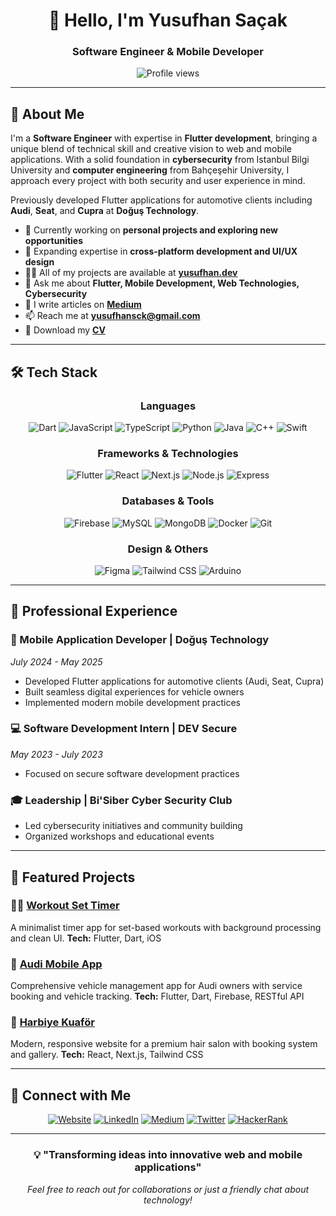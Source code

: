 <div align="center">

# 👋 Hello, I'm Yusufhan Saçak

### Software Engineer & Mobile Developer

<img src="https://komarev.com/ghpvc/?username=josephdourden&label=Profile%20views&color=blueviolet&style=for-the-badge" alt="Profile views" />

</div>

---

## 🚀 About Me

I'm a **Software Engineer** with expertise in **Flutter development**, bringing a unique blend of technical skill and creative vision to web and mobile applications. With a solid foundation in **cybersecurity** from Istanbul Bilgi University and **computer engineering** from Bahçeşehir University, I approach every project with both security and user experience in mind.

Previously developed Flutter applications for automotive clients including **Audi**, **Seat**, and **Cupra** at **Doğuş Technology**.

- 🔭 Currently working on **personal projects and exploring new opportunities**
- 🌱 Expanding expertise in **cross-platform development and UI/UX design**
- 👨‍💻 All of my projects are available at **[yusufhan.dev](https://yusufhan.dev/)**
- 💬 Ask me about **Flutter, Mobile Development, Web Technologies, Cybersecurity**
- 📝 I write articles on **[Medium](https://medium.com/@yusufhansacak)**
- 📫 Reach me at **yusufhansck@gmail.com**
- 📄 Download my **[CV](https://drive.google.com/file/d/1WM_PBz5d9UkW-djY0ANQuSbLwz3j-KiC/view?usp=sharing)**

---

## 🛠️ Tech Stack

<div align="center">

### Languages
![Dart](https://img.shields.io/badge/Dart-0175C2?style=for-the-badge&logo=dart&logoColor=white)
![JavaScript](https://img.shields.io/badge/JavaScript-F7DF1E?style=for-the-badge&logo=javascript&logoColor=black)
![TypeScript](https://img.shields.io/badge/TypeScript-007ACC?style=for-the-badge&logo=typescript&logoColor=white)
![Python](https://img.shields.io/badge/Python-3776AB?style=for-the-badge&logo=python&logoColor=white)
![Java](https://img.shields.io/badge/Java-ED8B00?style=for-the-badge&logo=openjdk&logoColor=white)
![C++](https://img.shields.io/badge/C++-00599C?style=for-the-badge&logo=c%2B%2B&logoColor=white)
![Swift](https://img.shields.io/badge/Swift-FA7343?style=for-the-badge&logo=swift&logoColor=white)

### Frameworks & Technologies
![Flutter](https://img.shields.io/badge/Flutter-02569B?style=for-the-badge&logo=flutter&logoColor=white)
![React](https://img.shields.io/badge/React-61DAFB?style=for-the-badge&logo=react&logoColor=black)
![Next.js](https://img.shields.io/badge/Next.js-000000?style=for-the-badge&logo=next.js&logoColor=white)
![Node.js](https://img.shields.io/badge/Node.js-43853D?style=for-the-badge&logo=node.js&logoColor=white)
![Express](https://img.shields.io/badge/Express-000000?style=for-the-badge&logo=express&logoColor=white)

### Databases & Tools
![Firebase](https://img.shields.io/badge/Firebase-FFCA28?style=for-the-badge&logo=firebase&logoColor=black)
![MySQL](https://img.shields.io/badge/MySQL-4479A1?style=for-the-badge&logo=mysql&logoColor=white)
![MongoDB](https://img.shields.io/badge/MongoDB-47A248?style=for-the-badge&logo=mongodb&logoColor=white)
![Docker](https://img.shields.io/badge/Docker-2496ED?style=for-the-badge&logo=docker&logoColor=white)
![Git](https://img.shields.io/badge/Git-F05032?style=for-the-badge&logo=git&logoColor=white)

### Design & Others
![Figma](https://img.shields.io/badge/Figma-F24E1E?style=for-the-badge&logo=figma&logoColor=white)
![Tailwind CSS](https://img.shields.io/badge/Tailwind_CSS-38B2AC?style=for-the-badge&logo=tailwind-css&logoColor=white)
![Arduino](https://img.shields.io/badge/Arduino-00979D?style=for-the-badge&logo=arduino&logoColor=white)

</div>

---

## 💼 Professional Experience

### 📱 Mobile Application Developer | **Doğuş Technology** 
*July 2024 - May 2025*
- Developed Flutter applications for automotive clients (Audi, Seat, Cupra)
- Built seamless digital experiences for vehicle owners
- Implemented modern mobile development practices

### 💻 Software Development Intern | **DEV Secure**
*May 2023 - July 2023*
- Focused on secure software development practices

### 🎓 Leadership | **Bi'Siber Cyber Security Club**
- Led cybersecurity initiatives and community building
- Organized workshops and educational events

---

## 🌟 Featured Projects

### 🏃‍♂️ [Workout Set Timer](https://apps.apple.com/us/app/workout-set-timer/id6747051697)
A minimalist timer app for set-based workouts with background processing and clean UI.
**Tech:** Flutter, Dart, iOS

### 🚗 [Audi Mobile App](https://apps.apple.com/tr/app/benimaudim/id1222952755?l=tr)
Comprehensive vehicle management app for Audi owners with service booking and vehicle tracking.
**Tech:** Flutter, Dart, Firebase, RESTful API

### 💈 [Harbiye Kuaför](https://harbiyekuafor.com/)
Modern, responsive website for a premium hair salon with booking system and gallery.
**Tech:** React, Next.js, Tailwind CSS

---

## 🤝 Connect with Me

<div align="center">

[![Website](https://img.shields.io/badge/Portfolio-yusufhan.dev-blueviolet?style=for-the-badge&logo=google-chrome&logoColor=white)](https://yusufhan.dev/)
[![LinkedIn](https://img.shields.io/badge/LinkedIn-0077B5?style=for-the-badge&logo=linkedin&logoColor=white)](https://linkedin.com/in/yusufhansacak)
[![Medium](https://img.shields.io/badge/Medium-12100E?style=for-the-badge&logo=medium&logoColor=white)](https://medium.com/@yusufhansacak)
[![Twitter](https://img.shields.io/badge/Twitter-1DA1F2?style=for-the-badge&logo=twitter&logoColor=white)](https://twitter.com/0xsck)
[![HackerRank](https://img.shields.io/badge/HackerRank-2EC866?style=for-the-badge&logo=hackerrank&logoColor=white)](https://www.hackerrank.com/yusufhansacak)

</div>

---

<div align="center">

### 💡 "Transforming ideas into innovative web and mobile applications"

*Feel free to reach out for collaborations or just a friendly chat about technology!*

</div>
